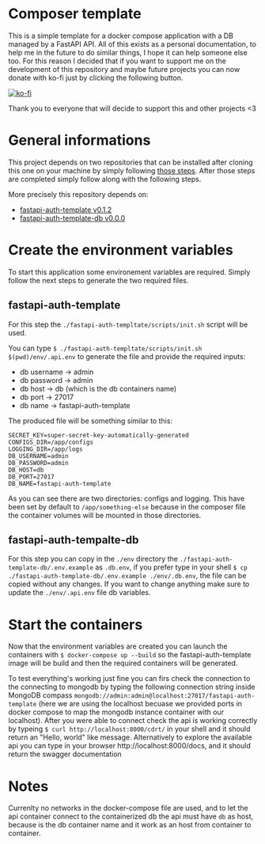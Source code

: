 # Composer template
This is a simple template for a docker compose application with a DB managed by a FastAPI API.
All of this exists as a personal documentation, to help me in the future to do similar things, I hope it can help someone else too. For this reason I decided that if you want to support me on the development of this repository and maybe future projects you can now donate with ko-fi just by clicking the following button.


[![ko-fi](https://ko-fi.com/img/githubbutton_sm.svg)](https://ko-fi.com/E1E5E3EKB)

Thank you to everyone that will decide to support this and other projects <3

# General informations
This project depends on two repositories that can be installed after cloning this one on your machine by simply following [those steps](https://www.w3docs.com/snippets/git/how-to-clone-including-submodules.html). After those steps are completed simply follow along with the following steps.

More precisely this repository depends on:
- [fastapi-auth-template v0.1.2](https://github.com/cedrata/fastapi-auth-template/releases/tag/0.1.2)
- [fastapi-auth-template-db v0.0.0](https://github.com/cedrata/fastapi-auth-template-db/releases/tag/0.0.0)

# Create the environment variables
To start this application some environement variables are required.
Simply follow the next steps to generate the two required files.

## fastapi-auth-template
For this step the ```./fastapi-auth-templtate/scripts/init.sh``` script will be used.

You can type ```$ ./fastapi-auth-templtate/scripts/init.sh $(pwd)/env/.api.env``` to generate the file and provide the required inputs:
- db username -> admin
- db password -> admin
- db host -> db (which is the db containers name)
- db port -> 27017
- db name -> fastapi-auth-template

The produced file will be something similar to this:
```
SECRET_KEY=super-secret-key-automatically-generated
CONFIGS_DIR=/app/configs
LOGGING_DIR=/app/logs
DB_USERNAME=admin
DB_PASSWORD=admin
DB_HOST=db
DB_PORT=27017
DB_NAME=fastapi-auth-template
```

As you can see there are two directories: configs and logging.
This have been set by default to ```/app/something-else``` because in the composer file the container volumes will be mounted in those directories.

## fastapi-auth-tempalte-db
For this step you can copy in the ```./env``` directory the ```./fastapi-auth-template-db/.env.example``` as ```.db.env```, if you prefer type in your shell ```$ cp ./fastapi-auth-template-db/.env.example ./env/.db.env```, the file can be copied without any changes.
If you want to change anything make sure to update the ```./env/.api.env``` file db variables.

# Start the containers
Now that the environment variables are created you can launch the containers with ```$ docker-compose up --build``` so the fastapi-auth-template image will be build and then the required containers will be generated.

To test everything's working just fine you can firs check the connection to the connecting to mongodb by typing the following connection string inside MongoDB compass ```mongodb://admin:admin@localhost:27017/fastapi-auth-template``` (here we are using the localhost becuase we provided ports in docker compose to map the mongodb instance container with our localhost). After you were able to connect check the api is working correctly by typeing ```$ curl http://localhost:8000/cdrt/``` in your shell and it should return an "Hello, world" like message. Alternatively to explore the available api you can type in your browser http://localhost:8000/docs, and it should return the swagger documentation

# Notes
Currenlty no networks in the docker-compose file are used, and to let the api container connect to the containerized db the api must have ```db``` as host, because is the db container name and it work as an host from container to container.
